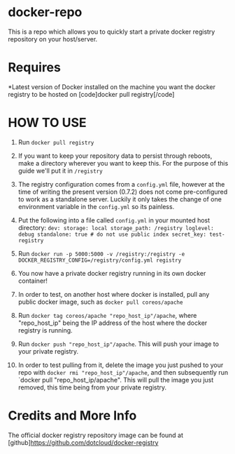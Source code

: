 docker-repo
===========

This is a repo which allows you to quickly start a private docker registry repository on your host/server.

Requires
===========
*Latest version of Docker installed on the machine you want the docker registry to be hosted on [code]docker pull registry[/code]

HOW TO USE 
===========
1. Run `docker pull registry`

2. If you want to keep your repository data to persist through reboots, make a directory wherever you want to keep this. For the purpose of this guide we'll put it in `/registry`

3. The registry configuration comes from a `config.yml` file, however at the time of writing the present version (0.7.2) does not come pre-configured to work as a standalone server. Luckily it only takes the change of one environment variable in the `config.yml` so its painless.

4. Put the following into a file called `config.yml` in your mounted host directory:
`dev:
    storage: local
    storage_path: /registry
    loglevel: debug
    standalone: true # do not use public index
    secret_key: test-registry
`
5. Run `docker run -p 5000:5000 -v /registry:/registry -e DOCKER_REGISTRY_CONFIG=/registry/config.yml registry`

6. You now have a private docker registry running in its own docker container! 

7. In order to test, on another host where docker is installed, pull any public docker image, such as `docker pull coreos/apache`

8. Run `docker tag coreos/apache "repo_host_ip"/apache`, where "repo_host_ip" being the IP address of the host where the docker registry is running.

9. Run `docker push "repo_host_ip"/apache`. This will push your image to your private registry.

10. In order to test pulling from it, delete the image you just pushed to your repo with `docker rmi "repo_host_ip"/apache`, and then subsequently run `docker pull "repo_host_ip/apache". This will pull the image you just removed, this time being from your private registry.

Credits and More Info
==========
The official docker registry repository image can be found at [github]https://github.com/dotcloud/docker-registry



